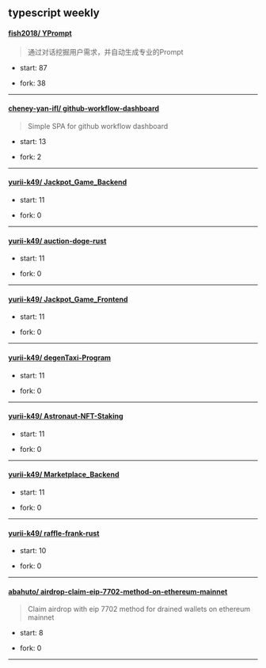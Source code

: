 ## typescript weekly

#### [fish2018/ YPrompt](https://github.com/fish2018/YPrompt)
>  通过对话挖掘用户需求，并自动生成专业的Prompt
+ start: 87
+ fork: 38
---
#### [cheney-yan-ifl/ github-workflow-dashboard](https://github.com/cheney-yan-ifl/github-workflow-dashboard)
>  Simple SPA for github workflow dashboard
+ start: 13
+ fork: 2
---
#### [yurii-k49/ Jackpot_Game_Backend](https://github.com/yurii-k49/Jackpot_Game_Backend)
>  
+ start: 11
+ fork: 0
---
#### [yurii-k49/ auction-doge-rust](https://github.com/yurii-k49/auction-doge-rust)
>  
+ start: 11
+ fork: 0
---
#### [yurii-k49/ Jackpot_Game_Frontend](https://github.com/yurii-k49/Jackpot_Game_Frontend)
>  
+ start: 11
+ fork: 0
---
#### [yurii-k49/ degenTaxi-Program](https://github.com/yurii-k49/degenTaxi-Program)
>  
+ start: 11
+ fork: 0
---
#### [yurii-k49/ Astronaut-NFT-Staking](https://github.com/yurii-k49/Astronaut-NFT-Staking)
>  
+ start: 11
+ fork: 0
---
#### [yurii-k49/ Marketplace_Backend](https://github.com/yurii-k49/Marketplace_Backend)
>  
+ start: 11
+ fork: 0
---
#### [yurii-k49/ raffle-frank-rust](https://github.com/yurii-k49/raffle-frank-rust)
>  
+ start: 10
+ fork: 0
---
#### [abahuto/ airdrop-claim-eip-7702-method-on-ethereum-mainnet](https://github.com/abahuto/airdrop-claim-eip-7702-method-on-ethereum-mainnet)
>  Claim airdrop with eip 7702 method for drained wallets on ethereum mainnet
+ start: 8
+ fork: 0
---